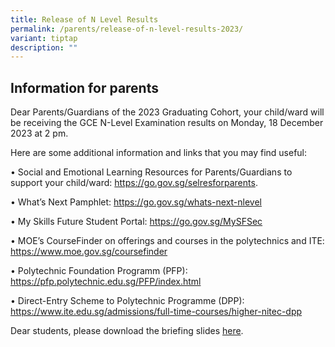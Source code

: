 ```yaml
---
title: Release of N Level Results
permalink: /parents/release-of-n-level-results-2023/
variant: tiptap
description: ""
---
```

<h2>Information for parents</h2><p>Dear Parents/Guardians of the 2023 Graduating Cohort, your child/ward will be receiving the GCE N-Level Examination results on Monday, 18 December 2023 at 2 pm.</p><p>Here are some additional information and links that you may find useful:</p><p>• Social and Emotional Learning Resources for Parents/Guardians to support your child/ward: <a href="https://go.gov.sg/selresforparents" rel="noopener noreferrer nofollow" target="_blank">https://go.gov.sg/selresforparents</a>.</p><p>• What’s Next Pamphlet: <a href="https://go.gov.sg/whats-next-nlevel" rel="noopener noreferrer nofollow" target="_blank">https://go.gov.sg/whats-next-nlevel</a></p><p>• My Skills Future Student Portal: <a href="https://go.gov.sg/MySFSec" rel="noopener noreferrer nofollow" target="_blank">https://go.gov.sg/MySFSec</a></p><p>• MOE’s CourseFinder on offerings and courses in the polytechnics and ITE: <a href="https://www.moe.gov.sg/coursefinder" rel="noopener noreferrer nofollow" target="_blank">https://www.moe.gov.sg/coursefinder</a></p><p>• Polytechnic Foundation Programm (PFP): <a href="https://pfp.polytechnic.edu.sg/PFP/index.html" rel="noopener noreferrer nofollow" target="_blank">https://pfp.polytechnic.edu.sg/PFP/index.html</a></p><p>• Direct-Entry Scheme to Polytechnic Programme (DPP): <a href="https://www.ite.edu.sg/admissions/full-time-courses/higher-nitec-dpp" rel="noopener noreferrer nofollow" target="_blank">https://www.ite.edu.sg/admissions/full-time-courses/higher-nitec-dpp</a></p><p></p><p>Dear students, please download the briefing slides <a href="/files/Parents/2023_N_Level_Result_Release_Briefing_Slides.pdf" rel="noopener noreferrer nofollow" target="_blank">here</a>.</p>